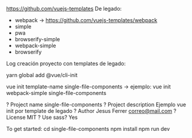 https://github.com/vuejs-templates
De legado:

- webpack -> https://github.com/vuejs-templates/webpack
- simple
- pwa
- browserify-simple
- webpack-simple
- browserify

Log creación proyecto con templates de legado:

yarn global add @vue/cli-init

vue init template-name single-file-components
-> ejemplo:
vue init webpack-simple single-file-components

? Project name single-file-components
? Project description Ejemplo vue init por template de legado
? Author Jesus Ferrer <correo@mail.com>
? License MIT
? Use sass? Yes

   To get started:
     cd single-file-components
     npm install
     npm run dev